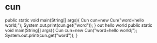 # cun
public static void main(String[] args){
    Cun cun=new Cun("word=hello world;");
    System.out.print(cun.get("word"));
}
out hello world
public static void main(String[] args){
    Cun cun=new Cun("word=hello world;");
    System.out.print(cun.get("word"));
}

